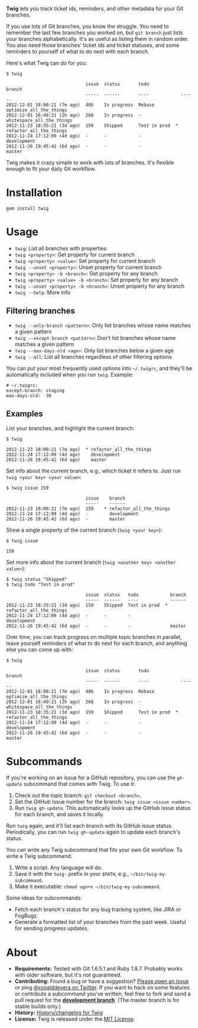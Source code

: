 **Twig** lets you track ticket ids, reminders, and other metadata for your Git
branches.

If you use lots of Git branches, you know the struggle. You need to remember the
last few branches you worked on, but `git branch` just lists your branches
alphabetically. It's as useful as listing them in random order. You also need
those branches' ticket ids and ticket statuses, and some reminders to yourself
of what to do next with each branch.

Here's what Twig can do for you:

    $ twig

                                  issue  status       todo            branch
                                  -----  ------       ----            ------
    2012-12-01 18:00:21 (7m ago)  486    In progress  Rebase          optimize_all_the_things
    2012-12-01 16:49:21 (2h ago)  268    In progress  -               whitespace_all_the_things
    2012-11-23 18:35:21 (3d ago)  159    Shipped      Test in prod  * refactor_all_the_things
    2012-11-24 17:12:09 (4d ago)  -      -            -               development
    2012-11-26 19:45:42 (6d ago)  -      -            -               master

Twig makes it crazy simple to work with lots of branches. It's flexible enough
to fit your daily Git workflow.


Installation
============

    gem install twig


Usage
=====

* `twig`:                                List all branches with properties
* `twig <property>`:                     Get property for current branch
* `twig <property> <value>`:             Set property for current branch
* `twig --unset <property>`:             Unset property for current branch
* `twig <property> -b <branch>`:         Get property for any branch
* `twig <property> <value> -b <branch>`: Set property for any branch
* `twig --unset <property> -b <branch>`: Unset property for any branch
* `twig --help`:                         More info


Filtering branches
------------------

* `twig --only-branch <pattern>`:
  Only list branches whose name matches a given pattern
* `twig --except-branch <pattern>`:
  Don't list branches whose name matches a given pattern
* `twig --max-days-old <age>`:
  Only list branches below a given age
* `twig --all`:
  List all branches regardless of other filtering options

You can put your most frequently used options into `~/.twigrc`, and they'll be
automatically included when you run `twig`. Example:

    # ~/.twigrc:
    except-branch: staging
    max-days-old:  30


Examples
--------

List your branches, and highlight the current branch:

    $ twig

    2012-11-23 18:00:21 (7m ago)  * refactor_all_the_things
    2012-11-24 17:12:09 (4d ago)    development
    2012-11-26 19:45:42 (6d ago)    master

Set info about the current branch, e.g., which ticket it refers to. Just run
`twig <your key> <your value>`:

    $ twig issue 159

                                  issue    branch
                                  -----    ------
    2012-11-23 18:00:21 (7m ago)  159    * refactor_all_the_things
    2012-11-24 17:12:09 (4d ago)  -        development
    2012-11-26 19:45:42 (6d ago)  -        master

Show a single property of the current branch (`twig <your key>`):

    $ twig issue

    159

Set more info about the current branch (`twig <another key> <another value>`):

    $ twig status "Shipped"
    $ twig todo "Test in prod"

                                  issue  status   todo            branch
                                  -----  ------   ----            ------
    2012-11-23 18:35:21 (3d ago)  159    Shipped  Test in prod  * refactor_all_the_things
    2012-11-24 17:12:09 (4d ago)  -      -        -               development
    2012-11-26 19:45:42 (6d ago)  -      -        -               master

Over time, you can track progress on multiple topic branches in parallel, leave
yourself reminders of what to do next for each branch, and anything else you can
come up with:

    $ twig

                                  issue  status       todo            branch
                                  -----  ------       ----            ------
    2012-12-01 18:00:21 (7m ago)  486    In progress  Rebase          optimize_all_the_things
    2012-12-01 16:49:21 (2h ago)  268    In progress  -               whitespace_all_the_things
    2012-11-23 18:35:21 (3d ago)  159    Shipped      Test in prod  * refactor_all_the_things
    2012-11-24 17:12:09 (4d ago)  -      -            -               development
    2012-11-26 19:45:42 (6d ago)  -      -            -               master


Subcommands
===========

If you're working on an issue for a GitHub repository, you can use the `gh-update`
subcommand that comes with Twig. To use it:

1.  Check out the topic branch: `git checkout <branch>`.
2.  Set the GitHub issue number for the branch: `twig issue <issue number>`.
3.  Run `twig gh-update`. This automatically looks up the GitHub issue status
    for each branch, and saves it locally.

Run `twig` again, and it'll list each branch with its GitHub issue status.
Periodically, you can run `twig gh-update` again to update each branch's status.

You can write any Twig subcommand that fits your own Git workflow. To write a
Twig subcommand:

1.  Write a script. Any language will do.
2.  Save it with the `twig-` prefix in your `$PATH`,
    e.g., `~/bin/twig-my-subcommand`.
3.  Make it executable: `chmod ugo+x ~/bin/twig-my-subcommand`.

Some ideas for subcommands:

* Fetch each branch's status for any bug tracking system, like JIRA or FogBugz.
* Generate a formatted list of your branches from the past week. Useful for
  sending progress updates.


About
=====

- **Requirements:** Tested with Git 1.6.5.1 and Ruby 1.8.7. Probably works with
  older software, but it's not guaranteed.
- **Contributing:** Found a bug or have a suggestion? [Please open an
  issue][issues] or ping [@ronalddevera on Twitter][twitter]. If you want to
  hack on some features or contribute a subcommand you've written, feel free to
  fork and send a pull request for the **[development branch][dev branch]**.
  (The master branch is for stable builds only.)
- **History:** [History/changelog for Twig][history]
- **License:** Twig is released under the [MIT License][license].

[issues]:     https://github.com/rondevera/twig/issues
[twitter]:    https://twitter.com/ronalddevera
[dev branch]: https://github.com/rondevera/twig/commits/development
[history]:    https://github.com/rondevera/twig/blob/master/HISTORY.md
[license]:    https://github.com/rondevera/twig/blob/master/LICENSE.md
